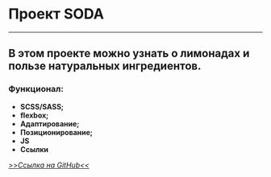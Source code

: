 # Проект SODA
___

## В этом проекте можно узнать о лимонадах и пользе натуральных ингредиентов.

### Функционал: 
* __SCSS/SASS;__
* __flexbox;__
* __Адаптирование;__
* __Позиционирование;__
* __JS__
* __Ссылки__

[>>*Ссылка на GitHub<<*](https://smokydogg.github.io/SODA/)
